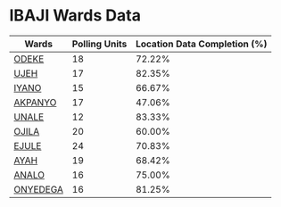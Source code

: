 
# IBAJI Wards Data

| Wards | Polling Units | Location Data Completion (%) |
| ---- | ----- | ------- |
| [ODEKE](./wards/5475-odeke) | 18 | 72.22% |
| [UJEH](./wards/5476-ujeh) | 17 | 82.35% |
| [IYANO](./wards/5477-iyano) | 15 | 66.67% |
| [AKPANYO](./wards/5478-akpanyo) | 17 | 47.06% |
| [UNALE](./wards/5479-unale) | 12 | 83.33% |
| [OJILA](./wards/5480-ojila) | 20 | 60.00% |
| [EJULE](./wards/5481-ejule) | 24 | 70.83% |
| [AYAH](./wards/5482-ayah) | 19 | 68.42% |
| [ANALO](./wards/5483-analo) | 16 | 75.00% |
| [ONYEDEGA](./wards/5484-onyedega) | 16 | 81.25% |




